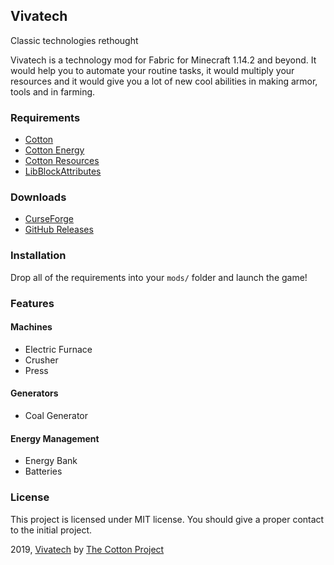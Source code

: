 ## Vivatech

Classic technologies rethought

Vivatech is a technology mod for Fabric for Minecraft 1.14.2 and beyond. It would help you
to automate your routine tasks, it would multiply your resources and it would give you a lot of new
cool abilities in making armor, tools and in farming.

### Requirements

* [Cotton](https://github.com/CottonMC/cotton)
* [Cotton Energy](https://github.com/CottonMC/cotton-energy)
* [Cotton Resources](https://github.com/CottonMC/cotton-resources)
* [LibBlockAttributes](https://github.com/AlexIIL/LibBlockAttributes)

### Downloads

* [CurseForge](https://minecraft.curseforge.com/projects/vivatech/files)
* [GitHub Releases](https://github.com/CottonMC/Vivatech/releases)

### Installation

Drop all of the requirements into your `mods/` folder and launch the game!

### Features

#### Machines

* Electric Furnace
* Crusher
* Press

#### Generators

* Coal Generator

#### Energy Management

* Energy Bank
* Batteries

### License

This project is licensed under MIT license. You should give a proper contact to the initial project.

2019, [Vivatech](https://github.com/CottonMC/Vivatech) by [The Cotton Project](https://github.com/CottonMC)
